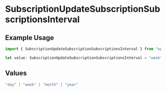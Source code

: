 # SubscriptionUpdateSubscriptionSubscriptionsInterval

## Example Usage

```typescript
import { SubscriptionUpdateSubscriptionSubscriptionsInterval } from "open-billing/models/operations";

let value: SubscriptionUpdateSubscriptionSubscriptionsInterval = "week";
```

## Values

```typescript
"day" | "week" | "month" | "year"
```